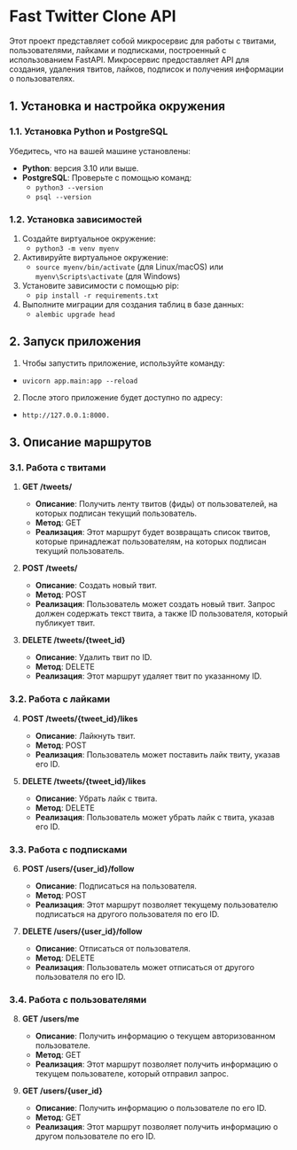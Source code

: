 # Fast Twitter Clone API

Этот проект представляет собой микросервис для работы с твитами, пользователями, лайками и подписками, построенный с использованием FastAPI. Микросервис предоставляет API для создания, удаления твитов, лайков, подписок и получения информации о пользователях.


## 1. Установка и настройка окружения

### 1.1. Установка Python и PostgreSQL

Убедитесь, что на вашей машине установлены:

- **Python**: версия 3.10 или выше.
- **PostgreSQL**: Проверьте с помощью команд:
  - `python3 --version`
  - `psql --version`


### 1.2. Установка зависимостей

1. Создайте виртуальное окружение:
   - `python3 -m venv myenv`
2. Активируйте виртуальное окружение:
   - `source myenv/bin/activate` (для Linux/macOS) или `myenv\Scripts\activate` (для Windows)
3. Установите зависимости с помощью pip:
   - `pip install -r requirements.txt`
4.	Выполните миграции для создания таблиц в базе данных:
	- `alembic upgrade head`


## 2.  Запуск приложения

1. Чтобы запустить приложение, используйте команду:
  - `uvicorn app.main:app --reload`
2. После этого приложение будет доступно по адресу: 
  - `http://127.0.0.1:8000.`


## 3.  Описание маршрутов

### 3.1. Работа с твитами

1. **GET /tweets/**
   - **Описание**: Получить ленту твитов (фиды) от пользователей, на которых подписан текущий пользователь.
   - **Метод**: GET
   - **Реализация**: Этот маршрут будет возвращать список твитов, которые принадлежат пользователям, на которых подписан текущий пользователь.

2. **POST /tweets/**
   - **Описание**: Создать новый твит.
   - **Метод**: POST
   - **Реализация**: Пользователь может создать новый твит. Запрос должен содержать текст твита, а также ID пользователя, который публикует твит.

3. **DELETE /tweets/{tweet_id}**
   - **Описание**: Удалить твит по ID.
   - **Метод**: DELETE
   - **Реализация**: Этот маршрут удаляет твит по указанному ID.


### 3.2. Работа с лайками

4. **POST /tweets/{tweet_id}/likes**
   - **Описание**: Лайкнуть твит.
   - **Метод**: POST
   - **Реализация**: Пользователь может поставить лайк твиту, указав его ID.

5. **DELETE /tweets/{tweet_id}/likes**
   - **Описание**: Убрать лайк с твита.
   - **Метод**: DELETE
   - **Реализация**: Пользователь может убрать лайк с твита, указав его ID.


### 3.3. Работа с подписками

6. **POST /users/{user_id}/follow**
   - **Описание**: Подписаться на пользователя.
   - **Метод**: POST
   - **Реализация**: Этот маршрут позволяет текущему пользователю подписаться на другого пользователя по его ID.

7. **DELETE /users/{user_id}/follow**
   - **Описание**: Отписаться от пользователя.
   - **Метод**: DELETE
   - **Реализация**: Пользователь может отписаться от другого пользователя по его ID.


### 3.4. Работа с пользователями

8. **GET /users/me**
   - **Описание**: Получить информацию о текущем авторизованном пользователе.
   - **Метод**: GET
   - **Реализация**: Этот маршрут позволяет получить информацию о текущем пользователе, который отправил запрос.

9. **GET /users/{user_id}**
   - **Описание**: Получить информацию о пользователе по его ID.
   - **Метод**: GET
   - **Реализация**: Этот маршрут позволяет получить информацию о другом пользователе по его ID.
